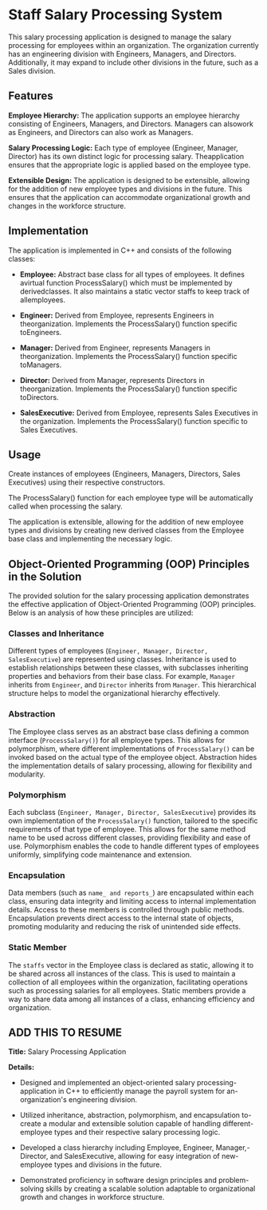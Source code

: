 # Staff Salary Processing System

This salary processing application is designed to manage the salary processing for employees within an organization. The organization currently has an engineering division with Engineers, Managers, and Directors. Additionally, it may expand to include other divisions in the future, such as a Sales division.

## Features

**Employee Hierarchy:** The application supports an employee hierarchy consisting of Engineers, Managers, and Directors. Managers can alsowork as Engineers, and Directors can also work as Managers.

**Salary Processing Logic:** Each type of employee (Engineer, Manager, Director) has its own distinct logic for processing salary. Theapplication ensures that the appropriate logic is applied based on the employee type.

**Extensible Design:** The application is designed to be extensible, allowing for the addition of new employee types and divisions in the future. This ensures that the application can accommodate organizational growth and changes in the workforce structure.

## Implementation

The application is implemented in C++ and consists of the following classes:

- **Employee:** Abstract base class for all types of employees. It defines avirtual function ProcessSalary() which must be implemented by derivedclasses. It also maintains a static vector staffs to keep track of allemployees.

- **Engineer:** Derived from Employee, represents Engineers in theorganization. Implements the ProcessSalary() function specific toEngineers.

- **Manager:** Derived from Engineer, represents Managers in theorganization. Implements the ProcessSalary() function specific toManagers.

- **Director:** Derived from Manager, represents Directors in theorganization. Implements the ProcessSalary() function specific toDirectors.

- **SalesExecutive:** Derived from Employee, represents Sales Executives in the organization. Implements the ProcessSalary() function specific to Sales Executives.

## Usage

Create instances of employees (Engineers, Managers, Directors, Sales Executives) using their respective constructors.

The ProcessSalary() function for each employee type will be automatically called when processing the salary.

The application is extensible, allowing for the addition of new employee types and divisions by creating new derived classes from the Employee base class and implementing the necessary logic.

## Object-Oriented Programming (OOP) Principles in the Solution

The provided solution for the salary processing application demonstrates the effective application of Object-Oriented Programming (OOP) principles. Below is an analysis of how these principles are utilized:

### Classes and Inheritance

Different types of employees (`Engineer, Manager, Director, SalesExecutive`) are represented using classes. Inheritance is used to establish relationships between these classes, with subclasses inheriting properties and behaviors from their base class. For example, `Manager` inherits from `Engineer`, and `Director` inherits from `Manager`. This hierarchical structure helps to model the organizational hierarchy effectively.

### Abstraction

The Employee class serves as an abstract base class defining a common interface (`ProcessSalary()`) for all employee types. This allows for polymorphism, where different implementations of `ProcessSalary()` can be invoked based on the actual type of the employee object. Abstraction hides the implementation details of salary processing, allowing for flexibility and modularity.

### Polymorphism

Each subclass (`Engineer, Manager, Director, SalesExecutive`) provides its own implementation of the `ProcessSalary()` function, tailored to the specific requirements of that type of employee. This allows for the same method name to be used across different classes, providing flexibility and ease of use. Polymorphism enables the code to handle different types of employees uniformly, simplifying code maintenance and extension.

### Encapsulation

Data members (such as `name_ and reports_`) are encapsulated within each class, ensuring data integrity and limiting access to internal implementation details. Access to these members is controlled through public methods. Encapsulation prevents direct access to the internal state of objects, promoting modularity and reducing the risk of unintended side effects.

### Static Member

The `staffs` vector in the Employee class is declared as static, allowing it to be shared across all instances of the class. This is used to maintain a collection of all employees within the organization, facilitating operations such as processing salaries for all employees. Static members provide a way to share data among all instances of a class, enhancing efficiency and organization.

## **ADD THIS TO RESUME**

**Title:** Salary Processing Application

**Details:**

- Designed and implemented an object-oriented salary processing- application in C++ to efficiently manage the payroll system for an- organization's engineering division.

- Utilized inheritance, abstraction, polymorphism, and encapsulation to- create a modular and extensible solution capable of handling different- employee types and their respective salary processing logic.

- Developed a class hierarchy including Employee, Engineer, Manager,- Director, and SalesExecutive, allowing for easy integration of new- employee types and divisions in the future.

- Demonstrated proficiency in software design principles and problem-solving skills by creating a scalable solution adaptable to organizational growth and changes in workforce structure.